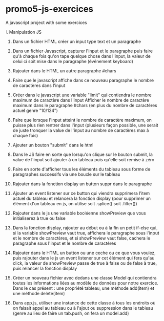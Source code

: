 # promo5-js-exercices
A javascript project with some exercices

I. Manipulation JS
1) Dans un fichier HTML créer un input type text et un paragraphe
2) Dans un fichier Javascript, capturer l'input et le paragraphe puis faire qu'à chaque fois qu'on tape quelque chose dans l'input, la valeur de celui ci soit mise dans le paragraphe (événement keyboard)

3) Rajouter dans le HTML un autre paragraphe #chars
4) Faire que le javascript affiche dans ce nouveau paragraphe le nombre de caractères dans l'input

5) Créer dans le javascript une variable "limit" qui contiendra le nombre maximum de caractère dans l'input
Afficher le nombre de caractère maximum dans le paragraphe #chars (en plus du nombre de caractères actuel genre "10/124")
6) Faire que lorsque l'input atteint le nombre de caractère maximum, on puisse plus rien rentrer dans l'input (plusieurs façon possible, une serait de juste tronquer la value de l'input au nombre de caractères max à chaque fois)

7) Ajouter un bouton "submit" dans le html
8) Dans le JS faire en sorte que lorsqu'on clique sur le bouton submit, la value de l'input soit ajouter à un tableau puis qu'elle soit remise à zéro
9) Faire en sorte d'afficher tous les éléments du tableau sous forme de paragraphes successifs via une boucle sur le tableau

10) Rajouter dans la fonction display un button suppr dans le paragraphe
11) Ajouter un event listener sur ce button qui viendra supprimera l'item actuel du tableau et relancera la fonction display (pour supprimer un élément d'un tableau en js, on utilise soit .splice() soit .filter())


12) Rajouter dans le js une variable booléenne showPreview que vous initialiserez à true ou false
13) Dans la fonction display, rajouter au début ou à la fin un petit if-else qui, si la variable showPreview vaut true, affichera le paragraphe sous l'input et le nombre de caractères, et si showPreview vaut false, cachera le paragraphe sous l'input et le nombre de caractères
14) Rajouter dans le HTML un button ou une coche ou ce que vous voulez, puis rajouter dans le js un event listener sur cet élément qui fera qu'au click, la valeur de showPreview passe de true à false ou de false à true, puis relancer la fonction display

15) Créer un nouveau fichier avec dedans une classe Model qui contiendra toutes les informations liées au modèle de données pour notre exercice. Dans le cas présent : une propriété tableau, une méthode add(item) et une méthode delete(item)
16) Dans app.js, utiliser une instance de cette classe à tous les endroits où on faisait appel au tableau ou à l'ajout ou suppression dans le tableau (genre au lieu de faire un tab.push, on fera un model.add)